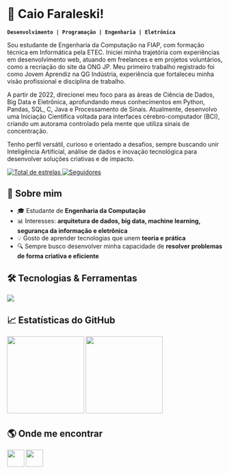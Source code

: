 <h1 align="left">🌌 Caio Faraleski!</h1>

**`Desenvolvimento | Programação | Engenharia | Eletrônica`**

Sou estudante de Engenharia da Computação na FIAP, com formação técnica em Informática pela ETEC. Iniciei minha trajetória com experiências em desenvolvimento web, atuando em freelances e em projetos voluntários, como a recriação do site da ONG JP. Meu primeiro trabalho registrado foi como Jovem Aprendiz na QG Indústria, experiência que fortaleceu minha visão profissional e disciplina de trabalho.

A partir de 2022, direcionei meu foco para as áreas de Ciência de Dados, Big Data e Eletrônica, aprofundando meus conhecimentos em Python, Pandas, SQL, C, Java e Processamento de Sinais. Atualmente, desenvolvo uma Iniciação Científica voltada para interfaces cérebro-computador (BCI), criando um autorama controlado pela mente que utiliza sinais de concentração.

Tenho perfil versátil, curioso e orientado a desafios, sempre buscando unir Inteligência Artificial, análise de dados e inovação tecnológica para desenvolver soluções criativas e de impacto.

<p align="left">
  <a href="https://github.com/CaioTSFaraleski?tab=repositories&sort=stargazers">
        <img 
            alt="Total de estrelas" 
            title="Total de estrelas GitHub" 
            src="https://custom-icon-badges.demolab.com/github/stars/CaioTSFaraleski?color=55960c&style=for-the-badge&labelColor=488207&logo=star&label=estrelas"
        />
    </a>
    <a href="https://github.com/CaioTSFaraleski?tab=followers">
        <img 
            alt="Seguidores" 
            title="Me siga no GitHub" 
            src="https://custom-icon-badges.demolab.com/github/followers/CaioTSFaraleski?color=236ad3&labelColor=1155ba&style=for-the-badge&logo=github&label=Seguidores&logoColor=white"
        />
    </a>
</p>

## 🚀 Sobre mim
- 🎓 Estudante de **Engenharia da Computação**  
- 📊 Interesses: **arquitetura de dados, big data, machine learning, segurança da informação e eletrônica**  
- 💡 Gosto de aprender tecnologias que unem **teoria e prática**  
- 🔍 Sempre busco desenvolver minha capacidade de **resolver problemas de forma criativa e eficiente**

## 🛠️ Tecnologias & Ferramentas
<p align="left">
  <img src="https://skillicons.dev/icons?i=python,js,c,php,java,html,css,git,github,mysql" />
</p>

## 📈 Estatísticas do GitHub
<p align="left">
  <img height="180em" src="https://github-readme-stats.vercel.app/api?username=CaioTSFaraleski&show_icons=true&theme=radical" />
  <img height="180em" src="https://github-readme-stats.vercel.app/api/top-langs/?username=CaioTSFaraleski&layout=compact&theme=radical" />
</p>

## 🌎 Onde me encontrar
<p align="left">
  <a href="https://www.linkedin.com/in/seu-linkedin"><img height="40em" src="https://img.shields.io/badge/-LinkedIn-blue?style=flat-square&logo=Linkedin&logoColor=white" /></a>
  <a href="mailto:seu-email@gmail.com"><img height="40em" src="https://img.shields.io/badge/-Email-red?style=flat-square&logo=gmail&logoColor=white" /></a>
</p>
